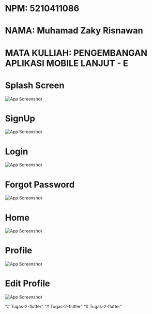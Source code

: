 # NPM: 5210411086
# NAMA: Muhamad Zaky Risnawan
# MATA KULLIAH: PENGEMBANGAN APLIKASI MOBILE LANJUT - E

# Splash Screen
![App Screenshot](https://github.com/rraanggaaaa/Flutter_Responsi/blob/master/Splashscreen.png)
# SignUp
![App Screenshot](https://github.com/rraanggaaaa/Flutter_Responsi/blob/master/Signup.png)
# Login
![App Screenshot](https://github.com/rraanggaaaa/Flutter_Responsi/blob/master/Login.png)
# Forgot Password
![App Screenshot](https://github.com/rraanggaaaa/Flutter_Responsi/blob/master/ForgotPassword.png)
# Home
![App Screenshot](https://github.com/rraanggaaaa/Flutter_Responsi/blob/master/Home.png)
# Profile
![App Screenshot](https://github.com/rraanggaaaa/Flutter_Responsi/blob/master/Akun.png)
# Edit Profile
![App Screenshot](https://github.com/rraanggaaaa/Flutter_Responsi/blob/master/EditProfile.png)

"# Tugas-2-flutter" 
"# Tugas-2-flutter" 
"# Tugas-2-flutter" 
